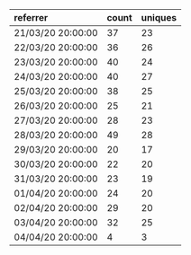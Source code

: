 | referrer          | count | uniques |
| :---------------- | :---- | :------ |
| 21/03/20 20:00:00 | 37    | 23      |
| 22/03/20 20:00:00 | 36    | 26      |
| 23/03/20 20:00:00 | 40    | 24      |
| 24/03/20 20:00:00 | 40    | 27      |
| 25/03/20 20:00:00 | 38    | 25      |
| 26/03/20 20:00:00 | 25    | 21      |
| 27/03/20 20:00:00 | 28    | 23      |
| 28/03/20 20:00:00 | 49    | 28      |
| 29/03/20 20:00:00 | 20    | 17      |
| 30/03/20 20:00:00 | 22    | 20      |
| 31/03/20 20:00:00 | 23    | 19      |
| 01/04/20 20:00:00 | 24    | 20      |
| 02/04/20 20:00:00 | 29    | 20      |
| 03/04/20 20:00:00 | 32    | 25      |
| 04/04/20 20:00:00 | 4     | 3       |